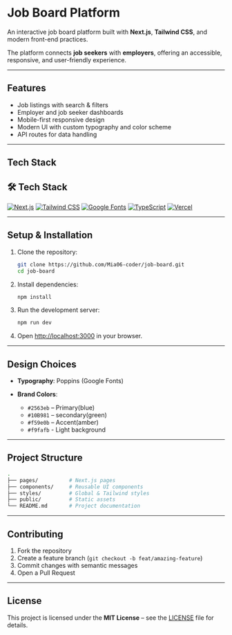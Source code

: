 # Job Board Platform

An interactive job board platform built with **Next.js**, **Tailwind CSS**, and modern front-end practices.

The platform connects **job seekers** with **employers**, offering an accessible, responsive, and user-friendly experience.

---

## Features

- Job listings with search & filters
- Employer and job seeker dashboards
- Mobile-first responsive design
- Modern UI with custom typography and color scheme
- API routes for data handling

---

## Tech Stack

## 🛠 Tech Stack

[![Next.js](https://img.shields.io/badge/Next.js-000000?style=for-the-badge&logo=next.js&logoColor=white)](https://nextjs.org/)
[![Tailwind CSS](https://img.shields.io/badge/Tailwind_CSS-06B6D4?style=for-the-badge&logo=tailwindcss&logoColor=white)](https://tailwindcss.com/)
[![Google Fonts](https://img.shields.io/badge/Poppins-Font-4285F4?style=for-the-badge&logo=googlefonts&logoColor=white)](https://fonts.google.com/specimen/Poppins)
[![TypeScript](https://img.shields.io/badge/TypeScript-3178C6?style=for-the-badge&logo=typescript&logoColor=white)](https://www.typescriptlang.org/)
[![Vercel](https://img.shields.io/badge/Vercel-000000?style=for-the-badge&logo=vercel&logoColor=white)](https://vercel.com/)

---

## Setup & Installation

1. Clone the repository:

   ```bash
   git clone https://github.com/Mia06-coder/job-board.git
   cd job-board
   ```

2. Install dependencies:

   ```bash
   npm install
   ```

3. Run the development server:

   ```bash
   npm run dev
   ```

4. Open [http://localhost:3000](http://localhost:3000) in your browser.

---

## Design Choices

- **Typography**: Poppins (Google Fonts)
- **Brand Colors**:

  - `#2563eb` – Primary(blue)
  - `#10B981` – secondary(green)
  - `#f59e0b` – Accent(amber)
  - `#f9fafb` - Light background

---

## Project Structure

```bash
.
├── pages/          # Next.js pages
├── components/     # Reusable UI components
├── styles/         # Global & Tailwind styles
├── public/         # Static assets
└── README.md       # Project documentation
```

---

## Contributing

1. Fork the repository
2. Create a feature branch (`git checkout -b feat/amazing-feature`)
3. Commit changes with semantic messages
4. Open a Pull Request

---

## License

This project is licensed under the **MIT License** – see the [LICENSE](LICENSE) file for details.
